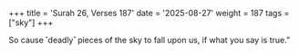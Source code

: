 +++
title = 'Surah 26, Verses 187'
date = '2025-08-27'
weight = 187
tags = ["sky"]
+++

So cause ˹deadly˺ pieces of the sky to fall upon us, if what you say is true.”